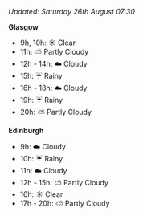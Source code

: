 *Updated: Saturday 26th August 07:30*

**Glasgow**

* 9h, 10h: :sunny: Clear
* 11h: :partly_sunny: Partly Cloudy
* 12h - 14h: :cloud: Cloudy
* 15h: :umbrella: Rainy
* 16h - 18h: :cloud: Cloudy
* 19h: :umbrella: Rainy
* 20h: :partly_sunny: Partly Cloudy

**Edinburgh**

* 9h: :cloud: Cloudy
* 10h: :umbrella: Rainy
* 11h: :cloud: Cloudy
* 12h - 15h: :partly_sunny: Partly Cloudy
* 16h: :sunny: Clear
* 17h - 20h: :partly_sunny: Partly Cloudy
